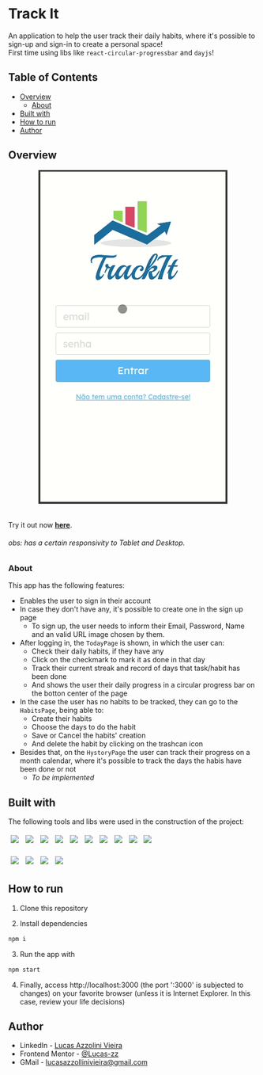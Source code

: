 # Track It

An application to help the user track their daily habits, where it's possible to sign-up and sign-in to create a personal space! <br/>
First time using libs like ```react-circular-progressbar``` and ```dayjs```!

## Table of Contents

- [Overview](#overview)
  - [About](#about)
- [Built with](#built-with)
- [How to run](#how-to-run)
- [Author](#author)

## Overview

<div align='center'>
  <img style='ustify-content: center' src='/src/assets/img/TrackIt.gif' />
</div>

<br />

Try it out now <a href="https://track-it-lucas-zz.vercel.app/" target="_blank"><strong>here</strong></a>.
###### obs: has a certain responsivity to Tablet and Desktop.

### About

This app has the following features:
  - Enables the user to sign in their account
  - In case they don't have any, it's possible to create one in the sign up page
    - To sign up, the user needs to inform their Email, Password, Name and an valid URL image chosen by them.
  - After logging in, the ```TodayPage``` is shown, in which the user can:
    -  Check their daily habits, if they have any
    -  Click on the checkmark to mark it as done in that day
    -  Track their current streak and record of days that task/habit has been done
    -  And shows the user their daily progress in a circular progress bar on the botton center of the page
  - In the case the user has no habits to be tracked, they can go to the ```HabitsPage```, being able to:
    - Create their habits
    - Choose the days to do the habit
    - Save or Cancel the habits' creation
    - And delete the habit by clicking on the trashcan icon
  - Besides that, on the ```HystoryPage``` the user can track their progress on a month calendar, where it's possible to track the days the habis have been done or not
    - <i>To be implemented</i>

## Built with

The following tools and libs were used in the construction of the project: <br />

<p>
  <img style='margin: 5px' src='https://img.shields.io/badge/JavaScript-323330?style=for-the-badge&logo=javascript&logoColor=F7DF1E'>
  <img style='margin: 5px' src='https://img.shields.io/badge/HTML5-E34F26?style=for-the-badge&logo=html5&logoColor=white'>
  <img style='margin: 5px' src='https://img.shields.io/badge/CSS3-1572B6?style=for-the-badge&logo=css3&logoColor=white'>
  <img style='margin: 5px;' src='https://img.shields.io/badge/axios%20-%2320232a.svg?&style=for-the-badge&color=informational'>
  <img style='margin: 5px;' src="https://img.shields.io/badge/GIT-E44C30?style=for-the-badge&logo=git&logoColor=white">
  <img style='margin: 5px;' src="https://img.shields.io/badge/react-app%20-%2320232a.svg?&style=for-the-badge&color=60ddf9&logo=react&logoColor=%2361DAFB">
  <img style='margin: 5px;' src='https://img.shields.io/badge/styled-components%20-%2320232a.svg?&style=for-the-badge&color=b8679e&logo=styled-components&logoColor=%3a3a3a'>
  <img style='margin: 5px;' src='https://img.shields.io/badge/react_dayjs%20-%2320232a.svg?&style=for-the-badge&color=fe5f4c&logo=react&logoColor=%FE5F4C'>
  <img style='margin: 5px;' src="https://img.shields.io/badge/react_router%20-%2320232a.svg?&style=for-the-badge&logo=react&logoColor=%2361DAFB">
  <img style='margin: 5px;' src='https://img.shields.io/badge/react_circular_progressbar%20-%2320232a.svg?&style=for-the-badge&color=3E98C7&logo=react&logoColor=%3E98C7'>
</p>
<p>
  <img style='margin: 5px;' src="https://img.shields.io/badge/Visual_Studio_Code-0078D4?style=for-the-badge&logo=visual%20studio%20code&logoColor=white">
  <img style='margin: 5px;' src="https://img.shields.io/badge/Microsoft_Edge-0078D7?style=for-the-badge&logo=Microsoft-edge&logoColor=white">
  <img style='margin: 5px;' src="https://img.shields.io/badge/Ubuntu-E95420?style=for-the-badge&logo=ubuntu&logoColor=white">
  <img style='margin: 5px;' src="https://img.shields.io/badge/GitHub-100000?style=for-the-badge&logo=github&logoColor=white">
</p>

## How to run

1. Clone this repository

2. Install dependencies
```bash
npm i
```

3. Run the app with
```bash
npm start
```

<!-- 4. You can optionally build the project running
```bash
npm run build
``` -->

4. Finally, access http://localhost:3000 (the port ':3000' is subjected to changes) on your favorite browser (unless it is Internet Explorer. In this case, review your life decisions)

## Author

- LinkedIn - [Lucas Azzolini Vieira](https://www.linkedin.com/in/azzolinilucas/)
- Frontend Mentor - [@Lucas-zz](https://www.frontendmentor.io/profile/Lucas-zz)
- GMail - [lucasazzollinivieira@gmail.com](mailto:lucasazzollinivieira@gmail.com)
<!-- - Twitter - [@zulenno](https://twitter.com/zulenno) -->
